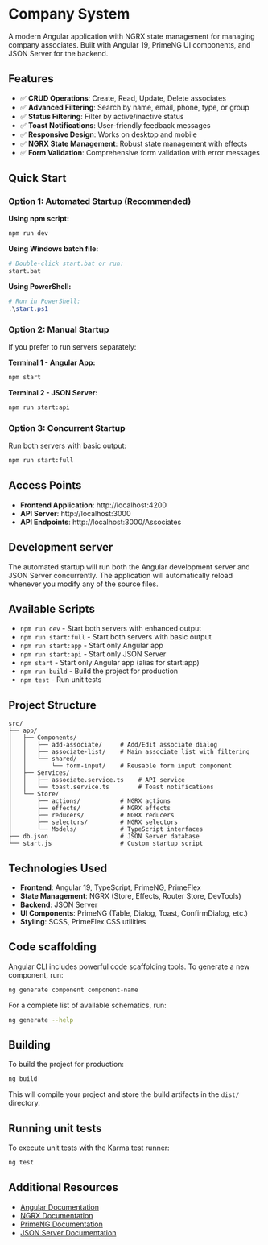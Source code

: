 # Company System

A modern Angular application with NGRX state management for managing company associates. Built with Angular 19, PrimeNG UI components, and JSON Server for the backend.

## Features

- ✅ **CRUD Operations**: Create, Read, Update, Delete associates
- ✅ **Advanced Filtering**: Search by name, email, phone, type, or group
- ✅ **Status Filtering**: Filter by active/inactive status
- ✅ **Toast Notifications**: User-friendly feedback messages
- ✅ **Responsive Design**: Works on desktop and mobile
- ✅ **NGRX State Management**: Robust state management with effects
- ✅ **Form Validation**: Comprehensive form validation with error messages

## Quick Start

### Option 1: Automated Startup (Recommended)

**Using npm script:**
```bash
npm run dev
```

**Using Windows batch file:**
```bash
# Double-click start.bat or run:
start.bat
```

**Using PowerShell:**
```powershell
# Run in PowerShell:
.\start.ps1
```

### Option 2: Manual Startup

If you prefer to run servers separately:

**Terminal 1 - Angular App:**
```bash
npm start
```

**Terminal 2 - JSON Server:**
```bash
npm run start:api
```

### Option 3: Concurrent Startup

Run both servers with basic output:
```bash
npm run start:full
```

## Access Points

- **Frontend Application**: http://localhost:4200
- **API Server**: http://localhost:3000
- **API Endpoints**: http://localhost:3000/Associates

## Development server

The automated startup will run both the Angular development server and JSON Server concurrently. The application will automatically reload whenever you modify any of the source files.

## Available Scripts

- `npm run dev` - Start both servers with enhanced output
- `npm run start:full` - Start both servers with basic output
- `npm run start:app` - Start only Angular app
- `npm run start:api` - Start only JSON Server
- `npm start` - Start only Angular app (alias for start:app)
- `npm run build` - Build the project for production
- `npm test` - Run unit tests

## Project Structure

```
src/
├── app/
│   ├── Components/
│   │   ├── add-associate/     # Add/Edit associate dialog
│   │   ├── associate-list/    # Main associate list with filtering
│   │   └── shared/
│   │       └── form-input/    # Reusable form input component
│   ├── Services/
│   │   ├── associate.service.ts    # API service
│   │   └── toast.service.ts        # Toast notifications
│   └── Store/
│       ├── actions/           # NGRX actions
│       ├── effects/           # NGRX effects
│       ├── reducers/          # NGRX reducers
│       ├── selectors/         # NGRX selectors
│       └── Models/            # TypeScript interfaces
├── db.json                    # JSON Server database
└── start.js                   # Custom startup script
```

## Technologies Used

- **Frontend**: Angular 19, TypeScript, PrimeNG, PrimeFlex
- **State Management**: NGRX (Store, Effects, Router Store, DevTools)
- **Backend**: JSON Server
- **UI Components**: PrimeNG (Table, Dialog, Toast, ConfirmDialog, etc.)
- **Styling**: SCSS, PrimeFlex CSS utilities

## Code scaffolding

Angular CLI includes powerful code scaffolding tools. To generate a new component, run:

```bash
ng generate component component-name
```

For a complete list of available schematics, run:

```bash
ng generate --help
```

## Building

To build the project for production:

```bash
ng build
```

This will compile your project and store the build artifacts in the `dist/` directory.

## Running unit tests

To execute unit tests with the Karma test runner:

```bash
ng test
```

## Additional Resources

- [Angular Documentation](https://angular.dev/)
- [NGRX Documentation](https://ngrx.io/)
- [PrimeNG Documentation](https://primeng.org/)
- [JSON Server Documentation](https://github.com/typicode/json-server)
